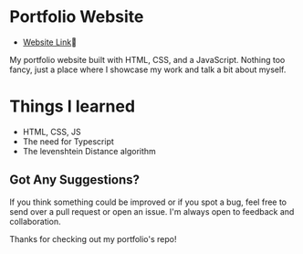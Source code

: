 # Portfolio Website

- <a href="https://mzafarm.github.io/portfolio/">Website Link</a>🔗

My portfolio website built with HTML, CSS, and a JavaScript. Nothing too fancy, just a place where I showcase my work and talk a bit about myself.

# Things I learned

- HTML, CSS, JS
- The need for Typescript
- The levenshtein Distance algorithm

## Got Any Suggestions?

If you think something could be improved or if you spot a bug, feel free to send over a pull request or open an issue. I'm always open to feedback and collaboration.

Thanks for checking out my portfolio's repo!
